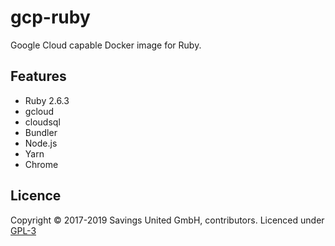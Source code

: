 # gcp-ruby
Google Cloud capable Docker image for Ruby.

## Features

- Ruby 2.6.3
- gcloud
- cloudsql
- Bundler
- Node.js
- Yarn
- Chrome

## Licence

Copyright © 2017-2019 Savings United GmbH, contributors. Licenced under [GPL-3](https://github.com/pcvg/gcp-ruby/blob/master/LICENSE)
